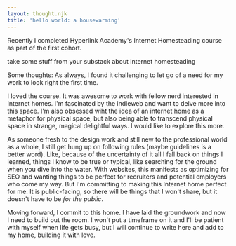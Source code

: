 ```yaml
---
layout: thought.njk
title: 'hello world: a housewarming'
---
```

Recently I completed Hyperlink Academy's Internet Homesteading course as part of the first cohort.

take some stuff from your substack about internet homesteading

Some thoughts:
As always, I found it challenging to let go of a need for my work to look right the first time.

I loved the course. It was awesome to work with fellow nerd interested in Internet homes. I'm fascinated by the indieweb and want to delve more into this space. I'm also obsessed wiht the idea of an internet home as a metaphor for physical space, but also being able to transcend physical space in strange, magical delightful ways. I would like to explore this more.

As someone fresh to the design work and still new to the professional world as a whole, I still get hung up on following rules (maybe guidelines is a better word). Like, because of the uncertainty of it all I fall back on things I learned, things I know to be true or typical, like searching for the ground when you dive into the water. With websites, this manifests as optimizing for SEO and wanting things to be perfect for recruiters and potential employers who come my way. But I'm committing to making this Internet home perfect for me. It is public-facing, so there will be things that I won't share, but it doesn't have to be *for the public*.

Moving forward, I commit to this home. I have laid the groundwork and now I need to build out the room. I won't put a timeframe on it and I'll be patient with myself when life gets busy, but I will continue to write here and add to my home, building it with love.
